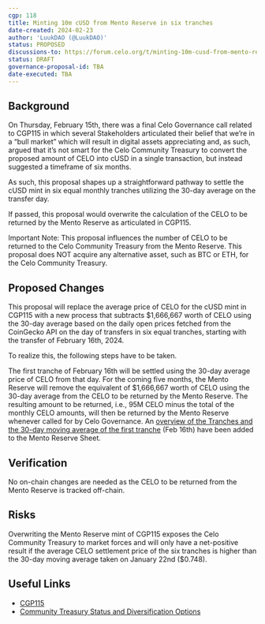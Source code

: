 ```yaml
---
cgp: 118
title: Minting 10m cUSD from Mento Reserve in six tranches
date-created: 2024-02-23
author: 'LuukDAO (@LuukDAO)'
status: PROPOSED
discussions-to: https://forum.celo.org/t/minting-10m-cusd-from-mento-reserve-in-six-tranches/7458/1
status: DRAFT 
governance-proposal-id: TBA
date-executed: TBA
---
```

 
## Background
On Thursday, February 15th, there was a final Celo Governance call related to CGP115 in which several Stakeholders articulated their belief that we’re in a “bull market” which will result in digital assets appreciating and, as such, argued that it’s not smart for the Celo Community Treasury to convert the proposed amount of CELO into cUSD in a single transaction, but instead suggested a timeframe of six months.

As such, this proposal shapes up a straightforward pathway to settle the cUSD mint in six equal monthly tranches utilizing the 30-day average on the transfer day.

If passed, this proposal would overwrite the calculation of the CELO to be returned by the Mento Reserve as articulated in CGP115.

Important Note: This proposal influences the number of CELO to be returned to the Celo Community Treasury from the Mento Reserve. This proposal does NOT acquire any alternative asset, such as BTC or ETH, for the Celo Community Treasury.
 
## Proposed Changes
This proposal will replace the average price of CELO for the cUSD mint in CGP115 with a new process that subtracts $1,666,667 worth of CELO using the 30-day average based on the daily open prices fetched from the CoinGecko API on the day of transfers in six equal tranches, starting with the transfer of February 16th, 2024.

To realize this, the following steps have to be taken.

The first tranche of February 16th will be settled using the 30-day average price of CELO from that day.
For the coming five months, the Mento Reserve will remove the equivalent of $1,666,667 worth of CELO using the 30-day average from the CELO to be returned by the Mento Reserve.
The resulting amount to be returned, i.e., 95M CELO minus the total of the monthly CELO amounts, will then be returned by the Mento Reserve whenever called for by Celo Governance.
An  [overview of the Tranches and the 30-day moving average of the first tranche](https://docs.google.com/spreadsheets/d/1C7AynpmqsY8zL-M8jZw6mbIMkj5JC21Zr-WWGwhI5wI/edit?usp=sharing) (Feb 16th) have been added to the Mento Reserve Sheet.

## Verification
No on-chain changes are needed as the CELO to be returned from the Mento Reserve is tracked off-chain. 

## Risks
Overwriting the Mento Reserve mint of CGP115 exposes the Celo Community Treasury to market forces and will only have a net-positive result if the average CELO settlement price of the six tranches is higher than the 30-day moving average taken on January 22nd ($0.748).

## Useful Links
- [CGP115](https://forum.celo.org/t/celo-governance-development-sprint-ahead-of-cel2/6742)
- [Community Treasury Status and Diversification Options](https://forum.celo.org/t/community-treasury-status-and-diversification-options/7451)
